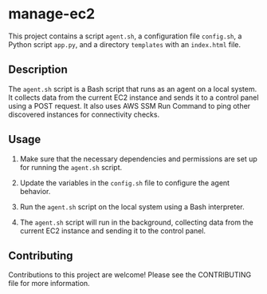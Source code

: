 # manage-ec2

This project contains a script `agent.sh`, a configuration file `config.sh`, a Python script `app.py`, and a directory `templates` with an `index.html` file.

## Description

The `agent.sh` script is a Bash script that runs as an agent on a local system. It collects data from the current EC2 instance and sends it to a control panel using a POST request. It also uses AWS SSM Run Command to ping other discovered instances for connectivity checks.

## Usage

1. Make sure that the necessary dependencies and permissions are set up for running the `agent.sh` script.
2. Update the variables in the `config.sh` file to configure the agent behavior.
3. Run the `agent.sh` script on the local system using a Bash interpreter.


4. The `agent.sh` script will run in the background, collecting data from the current EC2 instance and sending it to the control panel.



## Contributing

Contributions to this project are welcome! Please see the CONTRIBUTING file for more information.


